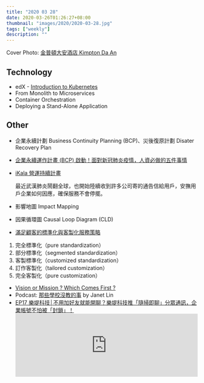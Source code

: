 ```yaml
---
title: "2020 03 28"
date: 2020-03-26T01:26:27+08:00
thumbnail: "images/2020/2020-03-28.jpg"
tags: ["weekly"]
description: ""
---
```


Cover Photo: [金普頓大安酒店 Kimpton Da An](https://www.ihg.com/kimptonhotels/hotels/tw/zh/da-an-hotel-taipei/tpekm/hoteldetail)

## Technology

* edX - [Introduction to Kubernetes](https://www.edx.org/course/introduction-to-kubernetes)
 * From Monolith to Microservices
 * Container Orchestration
 * Deploying a Stand-Alone Application

## Other

* 企業永續計劃 Business Continuity Planning (BCP)、災後復原計劃 Disater Recovery Plan
 * [企業永續運作計畫 (BCP) 啟動！面對新冠肺炎疫情，人資必做的五件事情](https://www.mayohr.com/apollo/business-continuity-planning/)
 * [iKala 營運持續計畫](https://www.facebook.com/iKala.tv/photos/pcb.3476071562409775/3476212859062312/?type=3&theater)

    最近武漢肺炎鬧翻全球，也開始陸續收到許多公司寄的通告信給用戶，安撫用戶企業如何因應，確保服務不會停擺。

* 影響地圖 Impact Mapping
* 因果循環圖 Causal Loop Diagram (CLD)

* [滿足顧客的標準化與客製化服務策略](https://mymkc.com/article/content/22447)
 1. 完全標準化（pure standardization）
 2. 部分標準化（segmented standardization）
 3. 客製標準化（customized standardization）
 4. 訂作客製化（tailored customization）
 5. 完全客製化（pure customization）
* [Vision or Mission ? Which Comes First ?](https://www.pmtone.com/vision-or-mission-which-comes-first/)
* Podcast: [那些學校沒教的事](https://podcasts.apple.com/tw/podcast/那些學校沒教的事/id1475701538) by Janet Lin
* [EP17 樂堤科技│不用加好友就能開聊？樂堤科技推「隨掃即聊」分眾通訊，企業帳號不怕被「封鎖」！](https://soundcloud.com/user-2027219/ep17-funtek) <iframe width="100%" height="166" scrolling="no" frameborder="no" allow="autoplay" src="https://w.soundcloud.com/player/?url=https%3A//api.soundcloud.com/tracks/781547482&color=%23ff5500&auto_play=false&hide_related=false&show_comments=true&show_user=true&show_reposts=false&show_teaser=true"></iframe>

